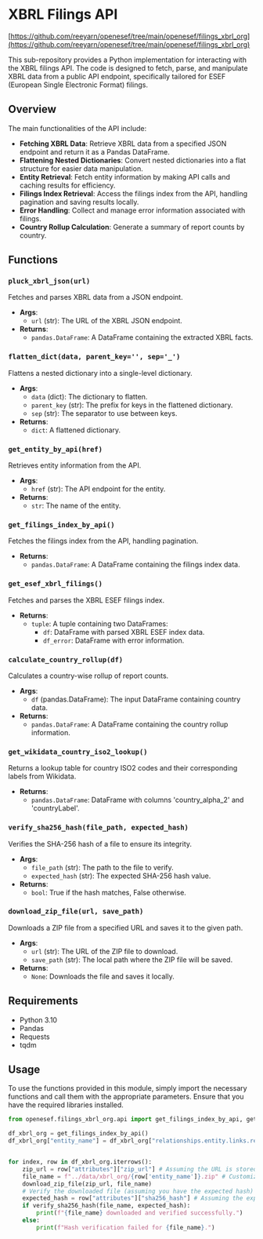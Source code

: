 # XBRL Filings API

[https://github.com/reeyarn/openesef/tree/main/openesef/filings_xbrl_org](https://github.com/reeyarn/openesef/tree/main/openesef/filings_xbrl_org)

This sub-repository provides a Python implementation for interacting with the XBRL filings API. The code is designed to fetch, parse, and manipulate XBRL data from a public API endpoint, specifically tailored for ESEF (European Single Electronic Format) filings.

## Overview

The main functionalities of the API include:

- **Fetching XBRL Data**: Retrieve XBRL data from a specified JSON endpoint and return it as a Pandas DataFrame.
- **Flattening Nested Dictionaries**: Convert nested dictionaries into a flat structure for easier data manipulation.
- **Entity Retrieval**: Fetch entity information by making API calls and caching results for efficiency.
- **Filings Index Retrieval**: Access the filings index from the API, handling pagination and saving results locally.
- **Error Handling**: Collect and manage error information associated with filings.
- **Country Rollup Calculation**: Generate a summary of report counts by country.

## Functions

### `pluck_xbrl_json(url)`

Fetches and parses XBRL data from a JSON endpoint.

- **Args**: 
  - `url` (str): The URL of the XBRL JSON endpoint.
- **Returns**: 
  - `pandas.DataFrame`: A DataFrame containing the extracted XBRL facts.

### `flatten_dict(data, parent_key='', sep='_')`

Flattens a nested dictionary into a single-level dictionary.

- **Args**: 
  - `data` (dict): The dictionary to flatten.
  - `parent_key` (str): The prefix for keys in the flattened dictionary.
  - `sep` (str): The separator to use between keys.
- **Returns**: 
  - `dict`: A flattened dictionary.

### `get_entity_by_api(href)`

Retrieves entity information from the API.

- **Args**: 
  - `href` (str): The API endpoint for the entity.
- **Returns**: 
  - `str`: The name of the entity.

### `get_filings_index_by_api()`

Fetches the filings index from the API, handling pagination.

- **Returns**: 
  - `pandas.DataFrame`: A DataFrame containing the filings index data.

### `get_esef_xbrl_filings()`

Fetches and parses the XBRL ESEF filings index.

- **Returns**: 
  - `tuple`: A tuple containing two DataFrames: 
    - `df`: DataFrame with parsed XBRL ESEF index data.
    - `df_error`: DataFrame with error information.

### `calculate_country_rollup(df)`

Calculates a country-wise rollup of report counts.

- **Args**: 
  - `df` (pandas.DataFrame): The input DataFrame containing country data.
- **Returns**: 
  - `pandas.DataFrame`: A DataFrame containing the country rollup information.

### `get_wikidata_country_iso2_lookup()`

Returns a lookup table for country ISO2 codes and their corresponding labels from Wikidata.

- **Returns**: 
  - `pandas.DataFrame`: DataFrame with columns 'country_alpha_2' and 'countryLabel'.


### `verify_sha256_hash(file_path, expected_hash)`

Verifies the SHA-256 hash of a file to ensure its integrity.

- **Args**: 
  - `file_path` (str): The path to the file to verify.
  - `expected_hash` (str): The expected SHA-256 hash value.
- **Returns**: 
  - `bool`: True if the hash matches, False otherwise.

### `download_zip_file(url, save_path)`

Downloads a ZIP file from a specified URL and saves it to the given path.

- **Args**: 
  - `url` (str): The URL of the ZIP file to download.
  - `save_path` (str): The local path where the ZIP file will be saved.
- **Returns**: 
  - `None`: Downloads the file and saves it locally.


## Requirements

- Python 3.10
- Pandas
- Requests
- tqdm

## Usage

To use the functions provided in this module, simply import the necessary functions and call them with the appropriate parameters. Ensure that you have the required libraries installed.

```python
from openesef.filings_xbrl_org.api import get_filings_index_by_api, get_entity_by_api

df_xbrl_org = get_filings_index_by_api()
df_xbrl_org["entity_name"] = df_xbrl_org["relationships.entity.links.related"].progress_apply(get_entity_by_api)


for index, row in df_xbrl_org.iterrows():
    zip_url = row["attributes"]["zip_url"] # Assuming the URL is stored in this field
    file_name = f"../data/xbrl_org/{row['entity_name']}.zip" # Customize the file name as needed
    download_zip_file(zip_url, file_name)
    # Verify the downloaded file (assuming you have the expected hash)
    expected_hash = row["attributes"]["sha256_hash"] # Assuming the expected hash is stored in this field
    if verify_sha256_hash(file_name, expected_hash):
        print(f"{file_name} downloaded and verified successfully.")
    else:
        print(f"Hash verification failed for {file_name}.")
```
